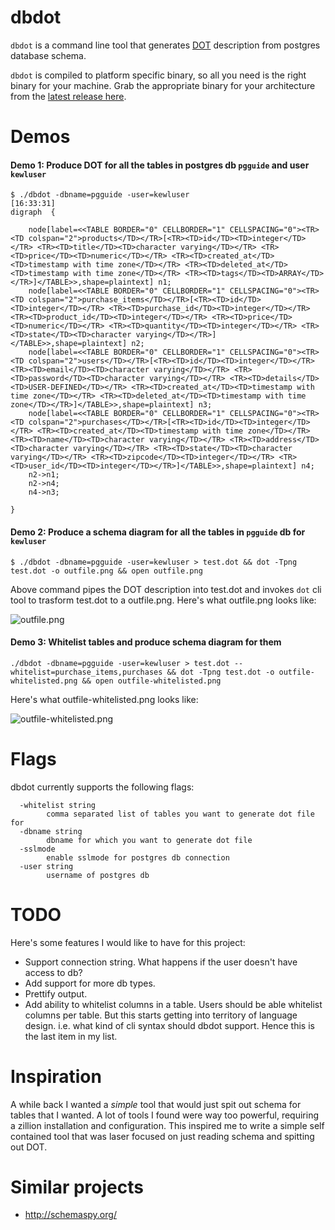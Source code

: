 # dbdot

`dbdot` is a command line tool that generates [DOT](https://en.wikipedia.org/wiki/DOT_(graph_description_language)) description from postgres database schema.

`dbdot` is compiled to platform specific binary, so all you need is the right binary for your machine. Grab the appropriate binary for your architecture from the [latest release here](https://github.com/akarki15/dbdot/releases).

# Demos
#### Demo 1: Produce DOT for all the tables in postgres db `pgguide` and user `kewluser`
```
$ ./dbdot -dbname=pgguide -user=kewluser                                                                                                       [16:33:31]
digraph  {

	node[label=<<TABLE BORDER="0" CELLBORDER="1" CELLSPACING="0"><TR><TD colspan="2">products</TD></TR>[<TR><TD>id</TD><TD>integer</TD></TR> <TR><TD>title</TD><TD>character varying</TD></TR> <TR><TD>price</TD><TD>numeric</TD></TR> <TR><TD>created_at</TD><TD>timestamp with time zone</TD></TR> <TR><TD>deleted_at</TD><TD>timestamp with time zone</TD></TR> <TR><TD>tags</TD><TD>ARRAY</TD></TR>]</TABLE>>,shape=plaintext] n1;
	node[label=<<TABLE BORDER="0" CELLBORDER="1" CELLSPACING="0"><TR><TD colspan="2">purchase_items</TD></TR>[<TR><TD>id</TD><TD>integer</TD></TR> <TR><TD>purchase_id</TD><TD>integer</TD></TR> <TR><TD>product_id</TD><TD>integer</TD></TR> <TR><TD>price</TD><TD>numeric</TD></TR> <TR><TD>quantity</TD><TD>integer</TD></TR> <TR><TD>state</TD><TD>character varying</TD></TR>]</TABLE>>,shape=plaintext] n2;
	node[label=<<TABLE BORDER="0" CELLBORDER="1" CELLSPACING="0"><TR><TD colspan="2">users</TD></TR>[<TR><TD>id</TD><TD>integer</TD></TR> <TR><TD>email</TD><TD>character varying</TD></TR> <TR><TD>password</TD><TD>character varying</TD></TR> <TR><TD>details</TD><TD>USER-DEFINED</TD></TR> <TR><TD>created_at</TD><TD>timestamp with time zone</TD></TR> <TR><TD>deleted_at</TD><TD>timestamp with time zone</TD></TR>]</TABLE>>,shape=plaintext] n3;
	node[label=<<TABLE BORDER="0" CELLBORDER="1" CELLSPACING="0"><TR><TD colspan="2">purchases</TD></TR>[<TR><TD>id</TD><TD>integer</TD></TR> <TR><TD>created_at</TD><TD>timestamp with time zone</TD></TR> <TR><TD>name</TD><TD>character varying</TD></TR> <TR><TD>address</TD><TD>character varying</TD></TR> <TR><TD>state</TD><TD>character varying</TD></TR> <TR><TD>zipcode</TD><TD>integer</TD></TR> <TR><TD>user_id</TD><TD>integer</TD></TR>]</TABLE>>,shape=plaintext] n4;
	n2->n1;
	n2->n4;
	n4->n3;

}
```
#### Demo 2: Produce a schema diagram for all the tables in `pgguide` db for `kewluser`
```
$ ./dbdot -dbname=pgguide -user=kewluser > test.dot && dot -Tpng test.dot -o outfile.png && open outfile.png
```
Above command pipes the DOT description into test.dot and invokes `dot` cli tool to trasform test.dot to a outfile.png. Here's what outfile.png looks like:

![outfile.png](https://raw.githubusercontent.com/akarki15/dbdot/master/images/outfile.png)

#### Demo 3: Whitelist tables and produce schema diagram for them
```
./dbdot -dbname=pgguide -user=kewluser > test.dot --whitelist=purchase_items,purchases && dot -Tpng test.dot -o outfile-whitelisted.png && open outfile-whitelisted.png
```
Here's what outfile-whitelisted.png looks like:

![outfile-whitelisted.png](https://raw.githubusercontent.com/akarki15/dbdot/master/images/outfile-whitelisted.png)

# Flags
dbdot currently supports the following flags:
```
  -whitelist string
    	comma separated list of tables you want to generate dot file for
  -dbname string
    	dbname for which you want to generate dot file
  -sslmode
    	enable sslmode for postgres db connection
  -user string
    	username of postgres db
```

# TODO
Here's some features I would like to have for this project:
* Support connection string. What happens if the user doesn't have access to db?
* Add support for more db types.
* Prettify output.
* Add ability to whitelist columns in a table. Users should be able whitelist columns per table. But this starts getting into territory of language design. i.e. what kind of cli syntax should dbdot support. Hence this is the last item in my list.

# Inspiration
A while back I wanted a _simple_ tool that would just spit out schema for tables that I wanted. A lot of tools I found were way too powerful, requiring a zillion installation and configuration. This inspired me to write a simple self contained tool that was laser focused on just reading schema and spitting out DOT.

# Similar projects
* http://schemaspy.org/
